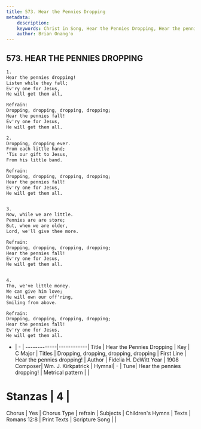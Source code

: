 ```yaml
---
title: 573. Hear the Pennies Dropping
metadata:
    description: 
    keywords: Christ in Song, Hear the Pennies Dropping, Hear the pennies dropping!, Dropping, dropping, dropping, dropping
    author: Brian Onang'o
---
```



## 573. HEAR THE PENNIES DROPPING

```txt
1.
Hear the pennies dropping!
Listen while they fall;
Ev'ry one for Jesus,
He will get them all,

Refrain:
Dropping, dropping, dropping, dropping;
Hear the pennies fall!
Ev'ry one for Jesus,
He will get them all.

2.
Dropping, dropping ever.
From each little hand;
'Tis our gift to Jesus,
From his little band. 

Refrain:
Dropping, dropping, dropping, dropping;
Hear the pennies fall!
Ev'ry one for Jesus,
He will get them all.


3.
Now, while we are little.
Pennies are are store;
But, when we are older,
Lord, we'll give thee more. 

Refrain:
Dropping, dropping, dropping, dropping;
Hear the pennies fall!
Ev'ry one for Jesus,
He will get them all.


4.
Tho, we've little money.
We can give him love;
He will own our off'ring,
Smiling from above. 

Refrain:
Dropping, dropping, dropping, dropping;
Hear the pennies fall!
Ev'ry one for Jesus,
He will get them all.


```

- |   -  |
-------------|------------|
Title | Hear the Pennies Dropping |
Key | C Major |
Titles | Dropping, dropping, dropping, dropping |
First Line | Hear the pennies dropping! |
Author | Fidelia H. DeWitt
Year | 1908
Composer| Wm. J. Kirkpatrick |
Hymnal|  - |
Tune| Hear the pennies dropping! |
Metrical pattern | |
# Stanzas | 4 |
Chorus | Yes |
Chorus Type | refrain |
Subjects | Children's Hymns |
Texts | Romans 12:8 |
Print Texts | 
Scripture Song |  |
  
